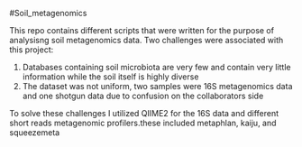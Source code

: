 #Soil_metagenomics

This repo contains different scripts that were written for the purpose of analysisng soil metagenomics data. 
Two challenges were associated with this project:
1. Databases containing soil microbiota are very few and contain very little information while the soil itself is highly diverse
2. The dataset was not uniform, two samples were 16S metagenomics data and one shotgun data due to confusion on the collaborators side

To solve these challenges I utilized QIIME2 for the 16S data and different short reads metagenomic profilers.these included metaphlan, kaiju, and squeezemeta
